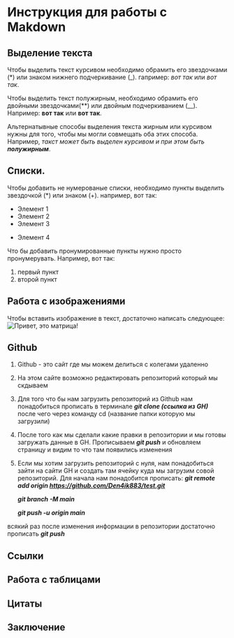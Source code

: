 # Инструкция для работы с Makdown

## Выделение текста

Чтобы выделить текст курсивом необходимо обрамить его звездочками (*) или знаком нижнего подчеркивание (_). гапример: *вот так* или _вот так_.

Чтобы выделить текст полужирным, необходимо обрамить его двойными звездочками(**) или двойным подчеркиванием (__). 
Например: **вот так** или __вот так__.

Альтернатывные способы выделения текста жирным или курсивом нужны для того, чтобы мы могли совмещать оба этих способа. Например, _такст может быть выделен курсивом и при этом быть **полужирным**_.

## Списки.
Чтобы добавить не нумерованые списки, необходимо пункты выделить звездочкой (*) или знаком (+).
например, вот так:
* Элемент 1
* Элемент 2
* Элемент 3
+ Элемент 4

Что бы добавить пронумированные пункты нужно просто пронумерувать.
Например, вот так:
1. первый пункт
2. второй пункт

## Работа с изображениями

Чтобы вставить изображение в текст, 
достаточно написать следующее:
![Привет, это матрица!](%D0%9C%D0%B0%D1%82%D1%80%D0%B8%D1%86%D0%B0.gif)

## Github
1. Github - это сайт где мы можем делиться с колегами удаленно
2. На этом сайте возможно редактировать репозиторий который мы скдываем
3. Для того что бы нам загрузить репозиторий из Github нам понадобиться прописать в терминале **_git clone (ссылка из GH)_** после чего через команду cd (название папки которую мы загрузили)
4. После того как мы сделали какие правки в репозитории и мы готовы загружать данные в GH. Прописываем **_git push_** и обновляем страницу и видим то что там появились изменения
5. Если мы хотим загрузить репозиторий с нуля, нам понадобиться зайти на сайти GH и создать там ячейку куда мы загрузим совой репозиторий. Для начала нам понадобится прописать:
**_git remote add origin https://github.com/Den4ik883/test.git_**

     **_git branch -M main_**

   **_git push -u origin main_**

всякий раз после изменения информации в репозитории достаточно прописать **_git push_**

## Ссылки

## Работа с таблицами

## Цитаты

## Заключение